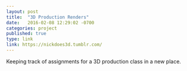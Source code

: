 ```yaml
---
layout: post
title:  "3D Production Renders"
date:   2016-02-08 12:29:02 -0700
categories: project
published: true
type: link
link: https://nickdoes3d.tumblr.com/
---
```


Keeping track of assignments for a 3D production class in a new place.